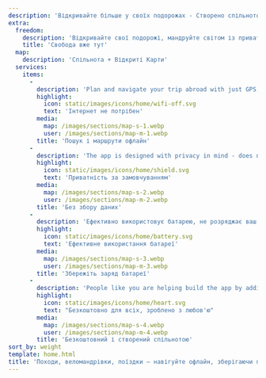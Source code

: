 ```yaml
---
description: 'Відкривайте більше у своїх подорожах - Створено спільнотою'
extra:
  freedom:
    description: 'Відкривайте свої подорожі, мандруйте світом із приватностю та спільнотою на першому місці.'
    title: 'Свобода вже тут'
  map:
    description: 'Спільнота + Відкриті Карти'
  services:
    items:
      - 
        description: 'Plan and navigate your trip abroad with just GPS, no need for mobile data. Search waypoints while on distant hiking trails or bike paths.'
        highlight:
          icon: static/images/icons/home/wifi-off.svg
          text: 'Інтернет не потрібен'
        media:
          map: /images/sections/map-s-1.webp
          user: /images/sections/map-m-1.webp
        title: 'Пошук і маршрути офлайн'
      - 
        description: 'The app is designed with privacy in mind - does not identify people, does not track you, and does not collect any information. CoMaps was also audited by <span class="text-icon"><svg viewBox="0 0 19 19"><use href="#icon-exodus"></use></svg> [Exodus](https://reports.exodus-privacy.eu.org/reports/app.comaps.google/latest/).'
        highlight:
          icon: static/images/icons/home/shield.svg
          text: 'Приватність за замовчуванням'
        media:
          map: /images/sections/map-s-2.webp
          user: /images/sections/map-m-2.webp
        title: 'Без збору даних'
      - 
        description: 'Ефективно використовує батарею, не розряджає ваш акумулятор, як інші навігаційні застосунки.'
        highlight:
          icon: static/images/icons/home/battery.svg
          text: 'Ефективне використання батареї'
        media:
          map: /images/sections/map-s-3.webp
          user: /images/sections/map-m-3.webp
        title: 'Збережіть заряд батареї'
      - 
        description: 'People like you are helping build the app by adding locations to <span class="text-icon"><svg viewBox="0 0 19 19"><use href="#icon-open-street-map"></use></svg> [OpenStreetMap](https://openstreetmap.org)</span>, giving feedback on features, and contributing code on <span class="text-icon"><svg viewbox="0 0 4.233 4.233"> <use href="#icon-codeberg"></use></svg> [Codeberg](https://codeberg.org/comaps)</span> to create great maps together. The project is a fork of Organic Maps and Maps.Me, and driven by an open-source community.'
        highlight:
          icon: static/images/icons/home/heart.svg
          text: "Безкоштовно для всіх, зроблено з любов'ю"
        media:
          map: /images/sections/map-s-4.webp
          user: /images/sections/map-m-4.webp
        title: 'Безкоштовний і створений спільнотою'
sort_by: weight
template: home.html
title: 'Походи, веломандрівки, поїздки — навігуйте офлайн, зберігаючи приватність'
---
```

